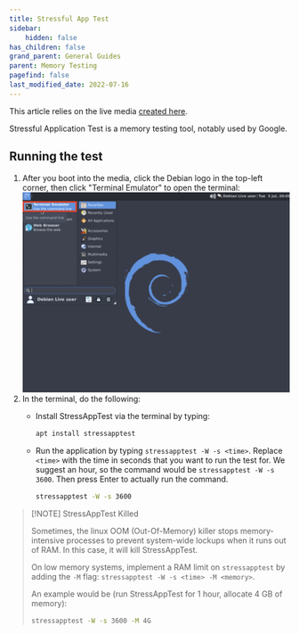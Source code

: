 ```yaml
---
title: Stressful App Test
sidebar:
    hidden: false
has_children: false
grand_parent: General Guides
parent: Memory Testing
pagefind: false
last_modified_date: 2022-07-16
---
```


This article relies on the live media [created here](/live-sessions/linux-live-session).

Stressful Application Test is a memory testing tool, notably used by Google.

## Running the test
1. After you boot into the media, click the Debian logo in the top-left corner, then click "Terminal Emulator" to open the terminal:
![terminal](../../../../assets/stressapptest/terminal.webp)
2. In the terminal, do the following:
    - Install StressAppTest via the terminal by typing:
  
        ```bash
        apt install stressapptest
        ```
    - Run the application by typing `stressapptest -W -s <time>`. Replace `<time>` with the time in seconds that you want to run the test for. We suggest an hour, so the command would be `stressapptest -W -s 3600`. Then press Enter to actually run the command.

        ```bash
        stressapptest -W -s 3600
        ```

> [!NOTE] StressAppTest Killed
>
> Sometimes, the linux OOM (Out-Of-Memory) killer stops memory-intensive processes to prevent system-wide lockups when it runs out of RAM. In this case, it will kill StressAppTest.
>
> On low memory systems, implement a RAM limit on `stressapptest` by adding the `-M` flag: `stressapptest -W -s <time> -M <memory>`.
>
> An example would be (run StressAppTest for 1 hour, allocate 4 GB of memory):
> ```bash
> stressapptest -W -s 3600 -M 4G
> ```